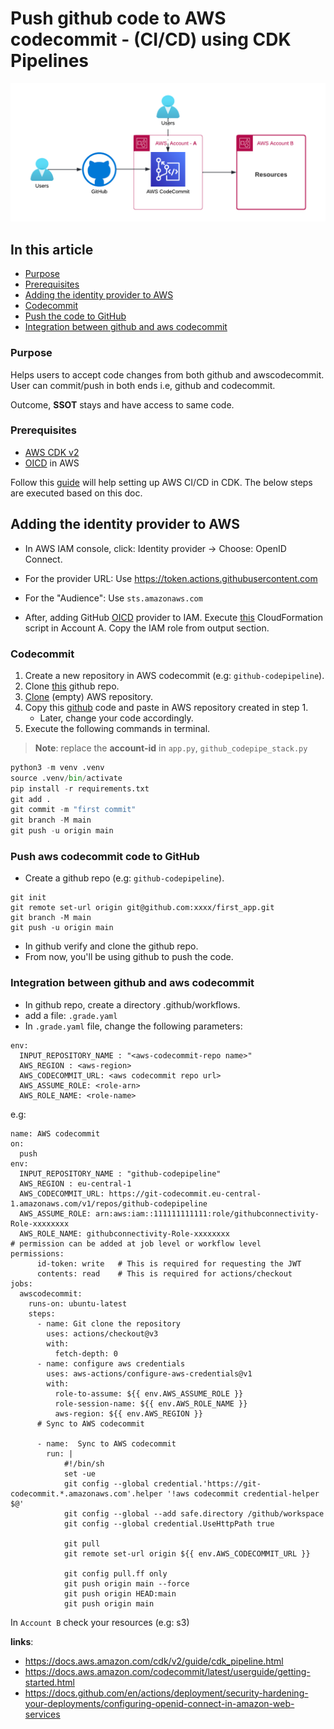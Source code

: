 # Push github code to AWS codecommit - (CI/CD) using CDK Pipelines

![github-awscodepipeline](pics/github-awscodecommit.png)

## In this article

- [Purpose](#purpose)
- [Prerequisites](#prerequisites)
- [Adding the identity provider to AWS](#adding-the-identity-provider-to-aws)
- [Codecommit](#codecommit)
- [Push the code to GitHub](#push-aws-codecommit-code-to-github)
- [Integration between github and aws codecommit](#integration-between-github-and-aws-codecommit)

### Purpose

Helps users to accept code changes from both github and awscodecommit. User can commit/push in both ends i.e, github and codecommit.

Outcome, **SSOT** stays and have access to same code.

### Prerequisites

- [AWS CDK v2](https://docs.aws.amazon.com/cdk/v2/guide/getting_started.html)
- [OICD](https://docs.github.com/en/actions/deployment/security-hardening-your-deployments/configuring-openid-connect-in-amazon-web-services) in AWS

Follow this [guide](https://docs.aws.amazon.com/cdk/v2/guide/cdk_pipeline.html) will help setting up AWS CI/CD in CDK. The below steps are executed based on this doc.

## Adding the identity provider to AWS

- In AWS IAM console, click: Identity provider → Choose: OpenID Connect.

- For the provider URL: Use <https://token.actions.githubusercontent.com>
- For the "Audience": Use `sts.amazonaws.com`

- After, adding GitHub [OICD](https://docs.github.com/en/actions/deployment/security-hardening-your-deployments/configuring-openid-connect-in-amazon-web-services) provider to IAM. Execute [this](CloudFormation/github-iam.yml) CloudFormation script in Account A. Copy the IAM role from output section.

### Codecommit

1. Create a new repository in AWS codecommit (e.g: `github-codepipeline`).
2. Clone [this](https://github.com/sree7k7/github-to-aws-codepipeline) github repo.
3. [Clone](https://docs.aws.amazon.com/codecommit/latest/userguide/getting-started.html) (empty) AWS repository.
3. Copy this [github](https://github.com/sree7k7/github-to-aws-codepipeline) code and paste in AWS repository created in step 1.
    - Later, change your code accordingly.
4. Execute the following commands in terminal.

> **Note**: replace the **account-id** in `app.py`, `github_codepipe_stack.py`

```python
python3 -m venv .venv
source .venv/bin/activate
pip install -r requirements.txt
git add .
git commit -m "first commit"
git branch -M main
git push -u origin main
```

### Push aws codecommit code to GitHub

- Create a github repo (e.g: `github-codepipeline`).

```hcl
git init
git remote set-url origin git@github.com:xxxx/first_app.git
git branch -M main
git push -u origin main
```

- In github verify and clone the github repo.
- From now, you'll be using github to push the code.

### Integration between github and aws codecommit

- In github repo, create a directory .github/workflows.
- add a file: `.grade.yaml`
- In `.grade.yaml` file, change the following parameters:

```
env:
  INPUT_REPOSITORY_NAME : "<aws-codecommit-repo name>"
  AWS_REGION : <aws-region>
  AWS_CODECOMMIT_URL: <aws codecommit repo url>
  AWS_ASSUME_ROLE: <role-arn>
  AWS_ROLE_NAME: <role-name>
```

e.g:

```
name: AWS codecommit
on:
  push
env:
  INPUT_REPOSITORY_NAME : "github-codepipeline"
  AWS_REGION : eu-central-1
  AWS_CODECOMMIT_URL: https://git-codecommit.eu-central-1.amazonaws.com/v1/repos/github-codepipeline
  AWS_ASSUME_ROLE: arn:aws:iam::111111111111:role/githubconnectivity-Role-xxxxxxxx
  AWS_ROLE_NAME: githubconnectivity-Role-xxxxxxxx
# permission can be added at job level or workflow level    
permissions:
      id-token: write   # This is required for requesting the JWT
      contents: read    # This is required for actions/checkout
jobs:
  awscodecommit:
    runs-on: ubuntu-latest
    steps:
      - name: Git clone the repository
        uses: actions/checkout@v3
        with:
          fetch-depth: 0
      - name: configure aws credentials
        uses: aws-actions/configure-aws-credentials@v1
        with:
          role-to-assume: ${{ env.AWS_ASSUME_ROLE }}
          role-session-name: ${{ env.AWS_ROLE_NAME }}
          aws-region: ${{ env.AWS_REGION }}
      # Sync to AWS codecommit

      - name:  Sync to AWS codecommit
        run: |
            #!/bin/sh
            set -ue
            git config --global credential.'https://git-codecommit.*.amazonaws.com'.helper '!aws codecommit credential-helper $@'
            git config --global --add safe.directory /github/workspace
            git config --global credential.UseHttpPath true

            git pull
            git remote set-url origin ${{ env.AWS_CODECOMMIT_URL }}

            git config pull.ff only
            git push origin main --force
            git push origin HEAD:main 
            git push origin main
```

In `Account B` check your resources (e.g: s3)

**links**:

- <https://docs.aws.amazon.com/cdk/v2/guide/cdk_pipeline.html>
- <https://docs.aws.amazon.com/codecommit/latest/userguide/getting-started.html>
- <https://docs.github.com/en/actions/deployment/security-hardening-your-deployments/configuring-openid-connect-in-amazon-web-services>
